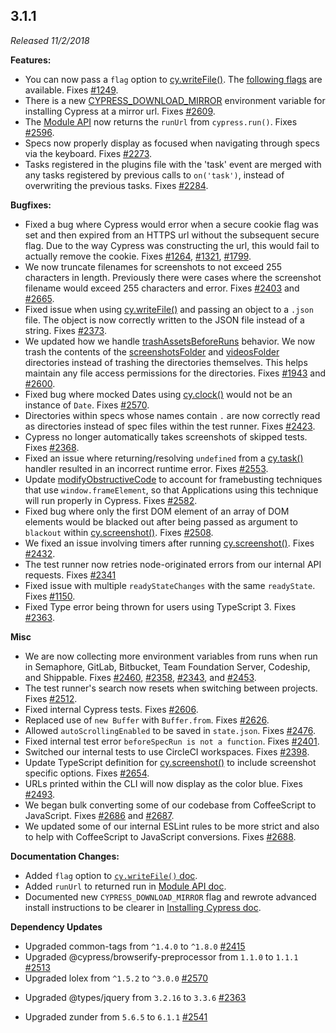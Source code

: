 ## 3.1.1

_Released 11/2/2018_

**Features:**

- You can now pass a `flag` option to [cy.writeFile()](/api/commands/writefile).
  The [following flags](https://nodejs.org/api/fs.html#fs_file_system_flags) are
  available. Fixes [#1249](https://github.com/cypress-io/cypress/issues/1249).
- There is a new
  [CYPRESS_DOWNLOAD_MIRROR](/guides/getting-started/installing-cypress#Mirroring)
  environment variable for installing Cypress at a mirror url. Fixes
  [#2609](https://github.com/cypress-io/cypress/pull/2609).
- The [Module API](/guides/guides/module-api) now returns the `runUrl` from
  `cypress.run()`. Fixes
  [#2596](https://github.com/cypress-io/cypress/issues/2596).
- Specs now properly display as focused when navigating through specs via the
  keyboard. Fixes [#2273](https://github.com/cypress-io/cypress/pull/2273).
- Tasks registered in the plugins file with the 'task' event are merged with any
  tasks registered by previous calls to `on('task')`, instead of overwriting the
  previous tasks. Fixes
  [#2284](https://github.com/cypress-io/cypress/issues/2284).

**Bugfixes:**

- Fixed a bug where Cypress would error when a secure cookie flag was set and
  then expired from an HTTPS url without the subsequent secure flag. Due to the
  way Cypress was constructing the url, this would fail to actually remove the
  cookie. Fixes [#1264](https://github.com/cypress-io/cypress/issues/1264),
  [#1321](https://github.com/cypress-io/cypress/issues/1321),
  [#1799](https://github.com/cypress-io/cypress/issues/1799).
- We now truncate filenames for screenshots to not exceed 255 characters in
  length. Previously there were cases where the screenshot filename would exceed
  255 characters and error. Fixes
  [#2403](https://github.com/cypress-io/cypress/issues/2403) and
  [#2665](https://github.com/cypress-io/cypress/issues/2665).
- Fixed issue when using [cy.writeFile()](/api/commands/writefile) and passing
  an object to a `.json` file. The object is now correctly written to the JSON
  file instead of a string. Fixes
  [#2373](https://github.com/cypress-io/cypress/pull/2373).
- We updated how we handle
  [trashAssetsBeforeRuns](/guides/references/configuration#Screenshots)
  behavior. We now trash the contents of the
  [screenshotsFolder](/guides/references/configuration#Folders-Files) and
  [videosFolder](/guides/references/configuration#Folders-Files) directories
  instead of trashing the directories themselves. This helps maintain any file
  access permissions for the directories. Fixes
  [#1943](https://github.com/cypress-io/cypress/issues/1943) and
  [#2600](https://github.com/cypress-io/cypress/issues/2600).
- Fixed bug where mocked Dates using [cy.clock()](/api/commands/clock) would not
  be an instance of `Date`. Fixes
  [#2570](https://github.com/cypress-io/cypress/issues/2570).
- Directories within specs whose names contain `.` are now correctly read as
  directories instead of spec files within the test runner. Fixes
  [#2423](https://github.com/cypress-io/cypress/issues/2423).
- Cypress no longer automatically takes screenshots of skipped tests. Fixes
  [#2368](https://github.com/cypress-io/cypress/issues/2368).
- Fixed an issue where returning/resolving `undefined` from a
  [cy.task()](/api/commands/task) handler resulted in an incorrect runtime
  error. Fixes [#2553](https://github.com/cypress-io/cypress/issues/2553).
- Update
  [modifyObstructiveCode](/guides/references/configuration#modifyObstructiveCode)
  to account for framebusting techniques that use `window.frameElement`, so that
  Applications using this technique will run properly in Cypress. Fixes
  [#2582](https://github.com/cypress-io/cypress/issues/2582).
- Fixed bug where only the first DOM element of an array of DOM elements would
  be blacked out after being passed as argument to `blackout` within
  [cy.screenshot()](/api/commands/screenshot). Fixes
  [#2508](https://github.com/cypress-io/cypress/issues/2508).
- We fixed an issue involving timers after running
  [cy.screenshot()](/api/commands/screenshot). Fixes
  [#2432](https://github.com/cypress-io/cypress/issues/2432).
- The test runner now retries node-originated errors from our internal API
  requests. Fixes [#2341](https://github.com/cypress-io/cypress/issues/2341)
- Fixed issue with multiple `readyStateChanges` with the same `readyState`.
  Fixes [#1150](https://github.com/cypress-io/cypress/issues/1150).
- Fixed Type error being thrown for users using TypeScript 3. Fixes
  [#2363](https://github.com/cypress-io/cypress/issues/2363).

**Misc**

- We are now collecting more environment variables from runs when run in
  Semaphore, GitLab, Bitbucket, Team Foundation Server, Codeship, and Shippable.
  Fixes [#2460](https://github.com/cypress-io/cypress/issues/2460),
  [#2358](https://github.com/cypress-io/cypress/issues/2358),
  [#2343](https://github.com/cypress-io/cypress/issues/2343), and
  [#2453](https://github.com/cypress-io/cypress/issues/2453).
- The test runner's search now resets when switching between projects. Fixes
  [#2512](https://github.com/cypress-io/cypress/issues/2512).
- Fixed internal Cypress tests. Fixes
  [#2606](https://github.com/cypress-io/cypress/issues/2606).
- Replaced use of `new Buffer` with `Buffer.from`. Fixes
  [#2626](https://github.com/cypress-io/cypress/issues/2626).
- Allowed `autoScrollingEnabled` to be saved in `state.json`. Fixes
  [#2476](https://github.com/cypress-io/cypress/issues/2476).
- Fixed internal test error `beforeSpecRun is not a function`. Fixes
  [#2401](https://github.com/cypress-io/cypress/issues/2401).
- Switched our internal tests to use CircleCI workspaces. Fixes
  [#2398](https://github.com/cypress-io/cypress/issues/2398).
- Update TypeScript definition for [cy.screenshot()](/api/commands/screenshot)
  to include screenshot specific options. Fixes
  [#2654](https://github.com/cypress-io/cypress/issues/2654).
- URLs printed within the CLI will now display as the color blue. Fixes
  [#2493](https://github.com/cypress-io/cypress/issues/2493).
- We began bulk converting some of our codebase from CoffeeScript to JavaScript.
  Fixes [#2686](https://github.com/cypress-io/cypress/issues/2686) and
  [#2687](https://github.com/cypress-io/cypress/issues/2687).
- We updated some of our internal ESLint rules to be more strict and also to
  help with CoffeeScript to JavaScript conversions. Fixes
  [#2688](https://github.com/cypress-io/cypress/issues/2688).

**Documentation Changes:**

- Added `flag` option to [`cy.writeFile()` doc](/api/commands/writefile).
- Added `runUrl` to returned run in [Module API doc](/guides/guides/module-api).
- Documented new `CYPRESS_DOWNLOAD_MIRROR` flag and rewrote advanced install
  instructions to be clearer in
  [Installing Cypress doc](/guides/getting-started/installing-cypress#Advanced).

**Dependency Updates**

- Upgraded common-tags from `^1.4.0` to `^1.8.0`
  [#2415](https://github.com/cypress-io/cypress/pull/2415)
- Upgraded @cypress/browserify-preprocessor from `1.1.0` to `1.1.1`
  [#2513](https://github.com/cypress-io/cypress/issues/2513)
- Upgraded lolex from `^1.5.2` to `^3.0.0`
[#2570](https://github.com/cypress-io/cypress/issues/2570)
<!-- textlint-disable -->
- Upgraded @types/jquery from `3.2.16` to `3.3.6`
[#2363](https://github.com/cypress-io/cypress/issues/2363)
<!-- textlint-enable -->
- Upgraded zunder from `5.6.5` to `6.1.1`
  [#2541](https://github.com/cypress-io/cypress/issues/2541)
